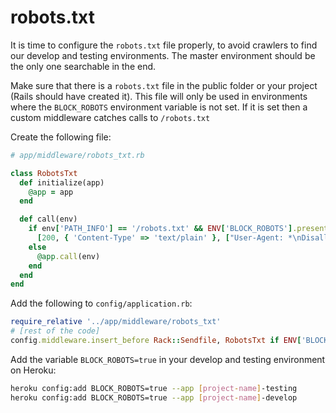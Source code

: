 # robots.txt

It is time to configure the `robots.txt` file properly, to avoid crawlers to find our develop and testing environments.
The master environment should be the only one searchable in the end.

Make sure that there is a `robots.txt` file in the public folder or your project (Rails should have created it).
This file will only be used in environments where the `BLOCK_ROBOTS` environment variable is not set. If it is set then a custom middleware catches calls to `/robots.txt`

Create the following file:

```ruby
# app/middleware/robots_txt.rb

class RobotsTxt
  def initialize(app)
    @app = app
  end

  def call(env)
    if env['PATH_INFO'] == '/robots.txt' && ENV['BLOCK_ROBOTS'].present?
      [200, { 'Content-Type' => 'text/plain' }, ["User-Agent: *\nDisallow: /"]]
    else
      @app.call(env)
    end
  end
end
```

Add the following to `config/application.rb`:

```ruby
require_relative '../app/middleware/robots_txt'
# [rest of the code]
config.middleware.insert_before Rack::Sendfile, RobotsTxt if ENV['BLOCK_ROBOTS'].present?
```

Add the variable `BLOCK_ROBOTS=true` in your develop and testing environment on Heroku:

```sh
heroku config:add BLOCK_ROBOTS=true --app [project-name]-testing
heroku config:add BLOCK_ROBOTS=true --app [project-name]-develop
```
